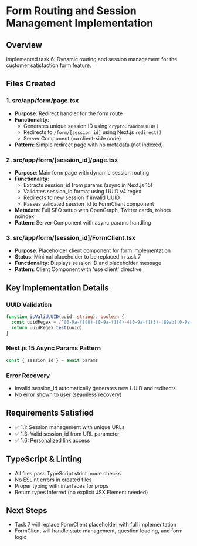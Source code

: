 # Form Routing and Session Management Implementation

## Overview
Implemented task 6: Dynamic routing and session management for the customer satisfaction form feature.

## Files Created

### 1. src/app/form/page.tsx
- **Purpose**: Redirect handler for the form route
- **Functionality**: 
  - Generates unique session ID using `crypto.randomUUID()`
  - Redirects to `/form/[session_id]` using Next.js `redirect()`
  - Server Component (no client-side code)
- **Pattern**: Simple redirect page with no metadata (not indexed)

### 2. src/app/form/[session_id]/page.tsx
- **Purpose**: Main form page with dynamic session routing
- **Functionality**:
  - Extracts session_id from params (async in Next.js 15)
  - Validates session_id format using UUID v4 regex
  - Redirects to new session if invalid UUID
  - Passes validated session_id to FormClient component
- **Metadata**: Full SEO setup with OpenGraph, Twitter cards, robots noindex
- **Pattern**: Server Component with async params handling

### 3. src/app/form/[session_id]/FormClient.tsx
- **Purpose**: Placeholder client component for form implementation
- **Status**: Minimal placeholder to be replaced in task 7
- **Functionality**: Displays session ID and placeholder message
- **Pattern**: Client Component with 'use client' directive

## Key Implementation Details

### UUID Validation
```typescript
function isValidUUID(uuid: string): boolean {
  const uuidRegex = /^[0-9a-f]{8}-[0-9a-f]{4}-4[0-9a-f]{3}-[89ab][0-9a-f]{3}-[0-9a-f]{12}$/i
  return uuidRegex.test(uuid)
}
```

### Next.js 15 Async Params Pattern
```typescript
const { session_id } = await params
```

### Error Recovery
- Invalid session_id automatically generates new UUID and redirects
- No error shown to user (seamless recovery)

## Requirements Satisfied
- ✅ 1.1: Session management with unique URLs
- ✅ 1.3: Valid session_id from URL parameter
- ✅ 1.6: Personalized link access

## TypeScript & Linting
- All files pass TypeScript strict mode checks
- No ESLint errors in created files
- Proper typing with interfaces for props
- Return types inferred (no explicit JSX.Element needed)

## Next Steps
- Task 7 will replace FormClient placeholder with full implementation
- FormClient will handle state management, question loading, and form logic
